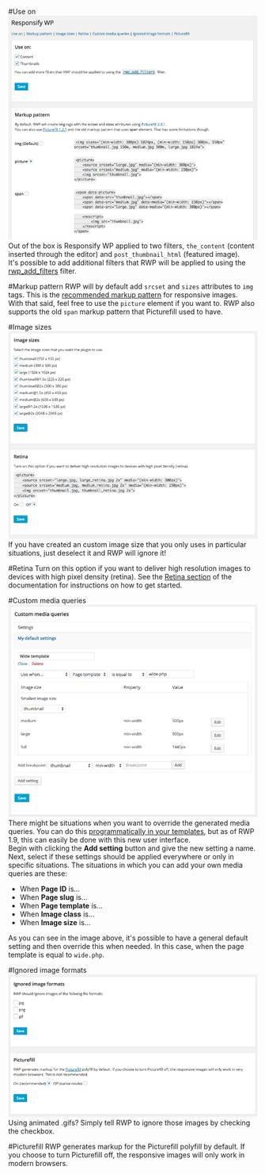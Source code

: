 #Use on
![Use on](images/screenshot-1.png)  
Out of the box is Responsify WP applied to two filters, ``the_content`` (content inserted through the editor) and ``post_thumbnail_html`` (featured image).  
It's possible to add additional filters that RWP will be applied to using the [rwp_add_filters](/filters#add-filters) filter.

#Markup pattern
RWP will by default add ``srcset`` and ``sizes`` attributes to ``img`` tags. This is the [recommended markup pattern](http://blog.cloudfour.com/dont-use-picture-most-of-the-time/) for responsive images.  
With that said, feel free to use the ``picture`` element if you want to. RWP also supports the old ``span`` markup pattern that Picturefill used to have.

#Image sizes
![Image sizes and retina](images/screenshot-2.png)  
If you have created an custom image size that you only uses in particular situations, just deselect it and RWP will ignore it!

#Retina
Turn on this option if you want to deliver high resolution images to devices with high pixel density (retina). See the [Retina section](/retina) of the documentation for instructions on how to get started.

#Custom media queries
![Custom media queries](images/screenshot-3.png) 
There might be situations when you want to override the generated media queries. You can do this [programmatically in your templates](/settings#media-queries), but as of RWP 1.9, this can easily be done with this new user interface.  
Begin with clicking the **Add setting** button and give the new setting a name.  
Next, select if these settings should be applied everywhere or only in specific situations. The situations in which you can add your own media queries are these:

- When **Page ID** is... 
- When **Page slug** is... 
- When **Page template** is...
- When **Image class** is...
- When **Image size** is...

As you can see in the image above, it's possible to have a general default setting and then override this when needed. In this case, when the page template is equal to ``wide.php``.

#Ignored image formats
![Use on](images/screenshot-4.png)  
Using animated .gifs? Simply tell RWP to ignore those images by checking the checkbox.

#Picturefill
RWP generates markup for the Picturefill polyfill by default. If you choose to turn Picturefill off, the responsive images will only work in modern browsers.